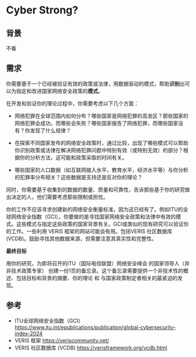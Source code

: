 # Cyber Strong?

## 背景

不看

## 需求

你需要基于一个已经被验证有效的政策或法律，用数据驱动的模式，帮助**识别**出可以为指定和改进国家网络安全政策的**模式**。

在开发和验证你的理论过程中，你需要考虑以下几个方面：

+ 网络犯罪在全球范围内如何分布？哪些国家是网络犯罪的高发区？那些国家的网络犯罪会成功，而哪些会失败？哪些国家报告了网络犯罪，而哪些国家没有？你发现了什么规律？

+ 在探索不同国家发布的网络安全政策时，通过比较，出现了哪些模式可以帮助你识别政策或法律在解决网络犯罪问题中特别有效（或特别无效）的部分？根据你的分析方法，这可能和政策采取的时间有关。

+ 哪些国家的人口数据（如互联网接入水平，教育水平，经济水平等）与你分析的犯罪率分布相关？这些数据是支持还是反对你的理论？
  
同时，你需要基于收集到的数据的数量、质量和可靠性，告诉那些基于你的研究做出决定的人，他们需要考虑那些限制或担忧。

你的工作不应该寻求创建新的网络安全衡量标准，因为这已经有了。例如ITU的全球网络安全指数（GCI）。你要做的是寻找国家网络安全政策和法律中有效的模式。这些模式与指定这些政策的国家背景有关。GCI或类似的现有研究可以验证你的工作。一些利用 VERIS 框架的网站可能会有用。包括VERIS 社区数据库 (VCDB)。鼓励寻找其他数据来源，但需要注意其真实性和完整性。

**最终目标**

用你的研究，为即将召开的ITU（国际电信联盟）网络安全峰会 的国家领导人（并非技术政策专家） 创建一份1页的备忘录。这个备忘录需要提供一个非技术性的概述、包括目标和背景的摘要、你的理论 和 与国家政策制定者相关的最紧迫的发现。

## 参考

+ ITU全球网络安全指数（GCI） https://www.itu.int/epublications/publication/global-cybersecurity-index-2024
+ VERIS 框架 https://veriscommunity.net/
+ VERIS 社区数据库 (VCDB) https://verisframework.org/vcdb.html

